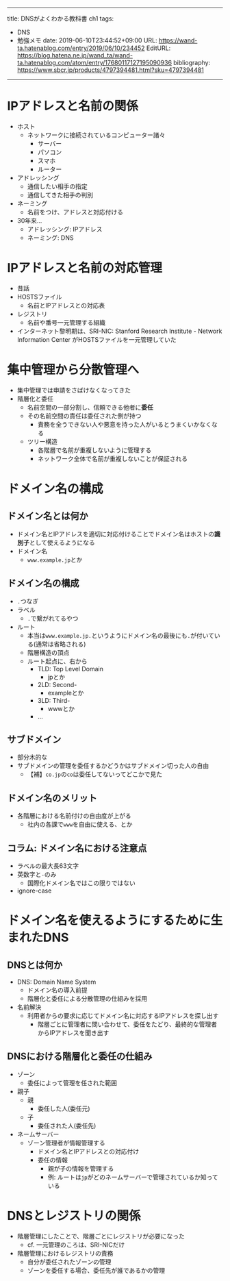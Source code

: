 ---
title: DNSがよくわかる教科書 ch1
tags:
- DNS
- 勉強メモ
date: 2019-06-10T23:44:52+09:00
URL: https://wand-ta.hatenablog.com/entry/2019/06/10/234452
EditURL: https://blog.hatena.ne.jp/wand_ta/wand-ta.hatenablog.com/atom/entry/17680117127195090936
bibliography: https://www.sbcr.jp/products/4797394481.html?sku=4797394481
-------------------------------------


# IPアドレスと名前の関係

- ホスト
    - ネットワークに接続されているコンピューター諸々
        - サーバー
        - パソコン
        - スマホ
        - ルーター
- アドレッシング
    - 通信したい相手の指定
    - 通信してきた相手の判別
- ネーミング
    - 名前をつけ、アドレスと対応付ける
- 30年来...
    - アドレッシング: IPアドレス
    - ネーミング: DNS


# IPアドレスと名前の対応管理

- 昔話
- HOSTSファイル
    - 名前とIPアドレスとの対応表
- レジストリ
    - 名前や番号一元管理する組織
- インターネット黎明期は、SRI-NIC: Stanford Research Institute - Network Information Center がHOSTSファイルを一元管理していた
    

# 集中管理から分散管理へ

- 集中管理では申請をさばけなくなってきた
- 階層化と委任
    - 名前空間の一部分割し、信頼できる他者に**委任**
    - その名前空間の責任は委任された側が持つ
        - 責務を全うできない人や悪意を持った人がいるとうまくいかなくなる
    - ツリー構造
        - 各階層で名前が重複しないように管理する
        - ネットワーク全体で名前が重複しないことが保証される


# ドメイン名の構成

## ドメイン名とは何か


- ドメイン名とIPアドレスを適切に対応付けることでドメイン名はホストの**識別子**として使えるようになる
- ドメイン名
    - `www.example.jp`とか


## ドメイン名の構成

- `.`つなぎ
- ラベル
    - `.`で繋がれてるやつ
- ルート
    - 本当は`www.example.jp.`というようにドメイン名の最後にも`.`が付いている(通常は省略される)
    - 階層構造の頂点
    - ルート起点に、右から
        - TLD: Top Level Domain
            - jpとか
        - 2LD: Second-
            - exampleとか
        - 3LD: Third-
            - wwwとか
        - ...

## サブドメイン

- 部分木的な
- サブドメインの管理を委任するかどうかはサブドメイン切った人の自由
    - 【補】`co.jp`の`co`は委任してないってどこかで見た


## ドメイン名のメリット

- 各階層における名前付けの自由度が上がる
    - 社内の各課で`www`を自由に使える、とか


## コラム: ドメイン名における注意点

- ラベルの最大長63文字
- 英数字と`-`のみ
    - 国際化ドメイン名ではこの限りではない
- ignore-case
    


# ドメイン名を使えるようにするために生まれたDNS

## DNSとは何か

- DNS: Domain Name System
    - ドメイン名の導入前提
    - 階層化と委任による分散管理の仕組みを採用
- 名前解決
    - 利用者からの要求に応じてドメイン名に対応するIPアドレスを探し出す
        - 階層ごとに管理者に問い合わせて、委任をたどり、最終的な管理者からIPアドレスを聞き出す


## DNSにおける階層化と委任の仕組み

- ゾーン
    - 委任によって管理を任された範囲
- 親子
    - 親
        - 委任した人(委任元)
    - 子
        - 委任された人(委任先)
- ネームサーバー
    - ゾーン管理者が情報管理する
        - ドメイン名とIPアドレスとの対応付け
        - 委任の情報
            - 親が子の情報を管理する
            - 例: ルートは`jp`がどのネームサーバーで管理されているか知っている


# DNSとレジストリの関係

- 階層管理にしたことで、階層ごとにレジストリが必要になった
    - cf. 一元管理のころは、SRI-NICだけ
- 階層管理におけるレジストリの責務
    - 自分が委任されたゾーンの管理
    - ゾーンを委任する場合、委任先が誰であるかの管理
